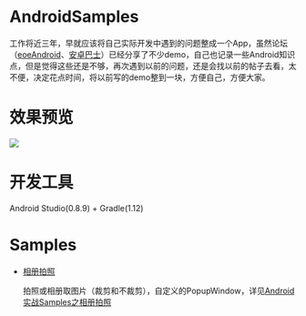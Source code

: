 AndroidSamples
==============

工作将近三年，早就应该将自己实际开发中遇到的问题整成一个App，虽然论坛（[eoeAndroid](http://www.eoeandroid.com/space-uid-788456.html)、[安卓巴士](http://www.apkbus.com/home.php?mod=space&uid=104974)）已经分享了不少demo，自己也记录一些Android知识点，但是觉得这些还是不够，再次遇到以前的问题，还是会找以前的帖子去看，太不便，决定花点时间，将以前写的demo整到一块，方便自己，方便大家。

效果预览
===========================
![](https://github.com/WuXiaolong/AndroidSamples/raw/master/screenshots/screenshots.gif)

开发工具
===========================
Android Studio(0.8.9) + Gradle(1.12)

Samples
===========================
* [相册拍照](http://wuxiaolong.me/android/2014/11/10/Android-Samples-Photograph/)

  拍照或相册取图片（裁剪和不裁剪），自定义的PopupWindow，详见[Android实战Samples之相册拍照](http://wuxiaolong.me/android/2014/11/10/Android-Samples-Photograph/)
